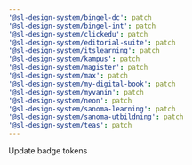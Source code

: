 ```yaml
---
'@sl-design-system/bingel-dc': patch
'@sl-design-system/bingel-int': patch
'@sl-design-system/clickedu': patch
'@sl-design-system/editorial-suite': patch
'@sl-design-system/itslearning': patch
'@sl-design-system/kampus': patch
'@sl-design-system/magister': patch
'@sl-design-system/max': patch
'@sl-design-system/my-digital-book': patch
'@sl-design-system/myvanin': patch
'@sl-design-system/neon': patch
'@sl-design-system/sanoma-learning': patch
'@sl-design-system/sanoma-utbildning': patch
'@sl-design-system/teas': patch
---
```


Update badge tokens
